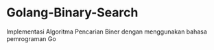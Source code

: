 # Golang-Binary-Search
Implementasi Algoritma Pencarian Biner dengan menggunakan bahasa pemrograman Go
